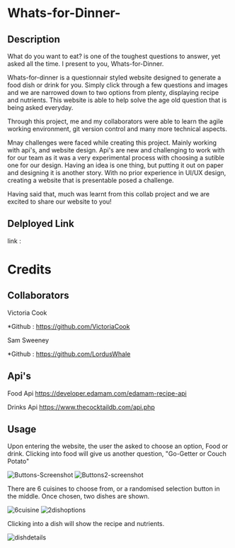 # Whats-for-Dinner-

## Description

What do you want to eat? is one of the toughest questions to answer, yet asked all the time. I present to you, Whats-for-Dinner.

Whats-for-dinner is a questionnair styled website designed to generate a food dish or drink for you. Simply click through a few questions and images and we are narrowed down to two options from plenty, displaying recipe and nutrients. This website is able to help solve the age old question that is being asked everyday. 

Through this project, me and my collaborators were able to learn the agile working environment, git version control and many more technical aspects. 

Mnay challenges were faced while creating this project. Mainly working with api's, and website design.
Api's are new and challenging to work with for our team as it was a very experimental process with choosing a sutible one for our design.
Having an idea is one thing, but putting it out on paper and designing it is another story. With no prior experience in UI/UX design, creating a website that is presentable posed a challenge.

Having said that, much was learnt from this collab project and we are excited to share our website to you!

## Delployed Link 

link : 

# Credits

## Collaborators

Victoria Cook 

*Github : https://github.com/VictoriaCook

Sam Sweeney

*Github : https://github.com/LordusWhale

## Api's
Food Api 
https://developer.edamam.com/edamam-recipe-api

Drinks Api
https://www.thecocktaildb.com/api.php


## Usage 

Upon entering the website, the user the asked to choose an option, Food or drink. Clicking into food will give us another question, "Go-Getter or Couch Potato" 

![Buttons-Screenshot](/assets/images/Screenshot1.png)
![Buttons2-screenshot](/assets/images/Screenshot2.png)

There are 6 cuisines to choose from, or a randomised selection button in the middle. Once chosen, two dishes are shown.

![6cuisine](/assets/images/screenshot3.png)
![2dishoptions](/assets/images/screenshot4.png)

Clicking into a dish will show the recipe and nutrients.

![dishdetails](/assets/images/Screenshot5.png)